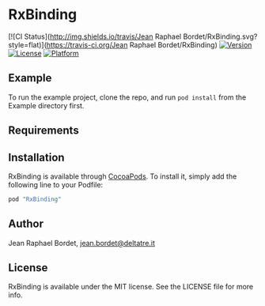 # RxBinding

[![CI Status](http://img.shields.io/travis/Jean Raphael Bordet/RxBinding.svg?style=flat)](https://travis-ci.org/Jean Raphael Bordet/RxBinding)
[![Version](https://img.shields.io/cocoapods/v/RxBinding.svg?style=flat)](http://cocoapods.org/pods/RxBinding)
[![License](https://img.shields.io/cocoapods/l/RxBinding.svg?style=flat)](http://cocoapods.org/pods/RxBinding)
[![Platform](https://img.shields.io/cocoapods/p/RxBinding.svg?style=flat)](http://cocoapods.org/pods/RxBinding)

## Example

To run the example project, clone the repo, and run `pod install` from the Example directory first.

## Requirements

## Installation

RxBinding is available through [CocoaPods](http://cocoapods.org). To install
it, simply add the following line to your Podfile:

```ruby
pod "RxBinding"
```

## Author

Jean Raphael Bordet, jean.bordet@deltatre.it

## License

RxBinding is available under the MIT license. See the LICENSE file for more info.
